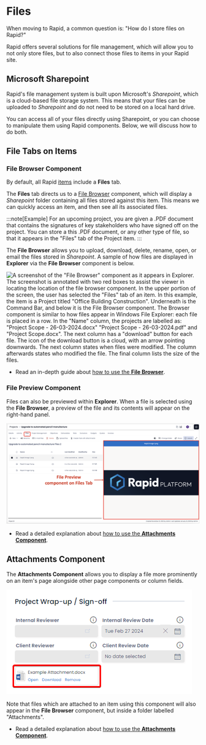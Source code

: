 # Files

When moving to Rapid, a common question is: "How do I store files on Rapid?"

Rapid offers several solutions for file management, which will allow you to not only store files, but to also connect those files to items in your Rapid site.

## Microsoft Sharepoint

Rapid's file management system is built upon Microsoft's *Sharepoint*, which is a cloud-based file storage system. This means that your files can be uploaded to *Sharepoint* and do not need to be stored on a local hard drive.

You can access all of your files directly using Sharepoint, or you can choose to manipulate them using Rapid components. Below, we will discuss how to do both.

## File Tabs on Items

### File Browser Component

By default, all Rapid [items](</docs/Rapid/3-User Manual/2-Explorer/2-Items/1-items-overview/1-items-overview.md>) include a **Files** tab.

The **Files** tab directs us to a [File Browser](</docs/Rapid/3-User Manual/2-Explorer/3-Pages/2-Page Components/File Browser/1-File-Browser/1-File-Browser.md>) component, which will display a *Sharepoint* folder containing all files stored against this item. This means we can quickly access an item, and then see all its associated files.

:::note[Example]
For an upcoming project, you are given a .PDF document that contains the signatures of key stakeholders who have signed off on the project. You can store a this .PDF document, or any other type of file, so that it appears in the "Files" tab of the Project item. 
:::

The **File Browser** allows you to upload, download, delete, rename, open, or email the files stored in *Sharepoint*. A sample of how files are displayed in **Explorer** via the **File Browser** component is below.

![A screenshot of the "File Browser" component as it appears in Explorer. The screenshot is annotated with two red boxes to assist the viewer in locating the location of the file browser component. In the upper portion of the screen, the user has selected the "Files" tab of an item. In this example, the item is a Project titled "Office Building Construction". Underneath is the Command Bar, and below it is the File Browser component. The Browser component is similar to how files appear in Windows File Explorer: each file is placed in a row. In the "Name" column, the projects are labelled as: "Project Scope - 26-03-2024.docx" "Project Scope - 26-03-2024.pdf" and "Project Scope.docx". The next column has a "download" button for each file. The icon of the download button is a cloud, with an arrow pointing downwards. The next column states when files were modified. The column afterwards states who modified the file. The final column lists the size of the files.](<File Browser Example.png>)

- Read an in-depth guide about [how to use the **File Browser**](</docs/Rapid/3-User Manual/2-Explorer/3-Pages/2-Page Components/File Browser/1-File-Browser/1-File-Browser.md>).

### File Preview Component

Files can also be previewed within **Explorer**. When a file is selected using the **File Browser**, a preview of the file and its contents will appear on the right-hand panel.

![A screenshot of the file preview component on the files tab. The screenshot is annotated in red. A label that reads "File Preview component on Files Tab" points towards the component, which is also annotated with a red box surrounding it. Inside the file previewer is the Rapid Platform logo.](<File Preview 1.png>)

- Read a detailed explanation about [how to use the **Attachments Component**](</docs/Rapid/3-User Manual/2-Explorer/3-Pages/2-Page Components/Attachments/Attachments.md>).

## Attachments Component

The **Attachments Component** allows you to display a file more prominently on an item's page alongside other page components or column fields.

![A screenshot demonstrating how the Attachments component appears on the Rapid site. The screenshot is annotated with a red box that highlights the location of the component on the page. In this example, the attachment component is placed on a "Project" page, underneath the "Project Wrap-up / Sign-off" section. The component displays a word document icon, the title of the file ("Example Attachment.docx") as well as three buttons bellow it: "Open", "Download", and "Remove".](<File Attachments Example.png>)

Note that files which are attached to an item using this component will also appear in the **File Browser** component, but inside a folder labelled "Attachments".

- Read a detailed explanation about [how to use the **Attachments Component**](</docs/Rapid/3-User Manual/2-Explorer/3-Pages/2-Page Components/Attachments/Attachments.md>).